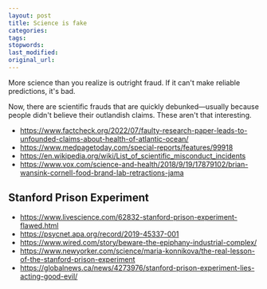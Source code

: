 ```yaml
---
layout: post
title: Science is fake
categories:
tags:
stopwords:
last_modified:
original_url:
---
```


More science than you realize is outright fraud. If it can't make
reliable predictions, it's bad.

Now, there are scientific frauds that are quickly debunked—usually because people didn't believe their outlandish claims. These aren't that interesting.


* https://www.factcheck.org/2022/07/faulty-research-paper-leads-to-unfounded-claims-about-health-of-atlantic-ocean/
* https://www.medpagetoday.com/special-reports/features/99918
* https://en.wikipedia.org/wiki/List_of_scientific_misconduct_incidents
* https://www.vox.com/science-and-health/2018/9/19/17879102/brian-wansink-cornell-food-brand-lab-retractions-jama

## Stanford Prison Experiment


* https://www.livescience.com/62832-stanford-prison-experiment-flawed.html
* https://psycnet.apa.org/record/2019-45337-001
* https://www.wired.com/story/beware-the-epiphany-industrial-complex/
* https://www.newyorker.com/science/maria-konnikova/the-real-lesson-of-the-stanford-prison-experiment
* https://globalnews.ca/news/4273976/stanford-prison-experiment-lies-acting-good-evil/
